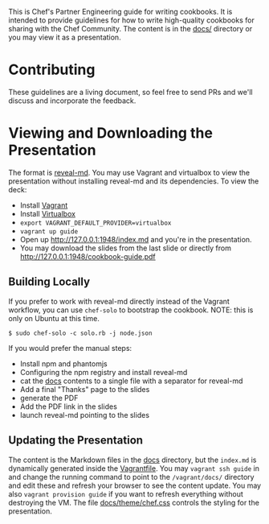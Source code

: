 This is Chef's Partner Engineering guide for writing cookbooks. It is intended
to provide guidelines for how to write high-quality cookbooks for sharing with
the Chef Community. The content is in the [docs/](docs/) directory or you may
view it as a presentation.

# Contributing

These guidelines are a living document, so feel free to send PRs and we'll
discuss and incorporate the feedback.

# Viewing and Downloading the Presentation

The format is [reveal-md](https://github.com/webpro/reveal-md). You may use
Vagrant and virtualbox to view the presentation without installing reveal-md and
its dependencies. To view the deck:

* Install [Vagrant](https://vagrantup.com)
* Install [Virtualbox](https://www.virtualbox.org/wiki/Downloads)
* `export VAGRANT_DEFAULT_PROVIDER=virtualbox`
* `vagrant up guide`
* Open up <http://127.0.0.1:1948/index.md> and you're in the presentation.
* You may download the slides from the last slide or directly from <http://127.0.0.1:1948/cookbook-guide.pdf>

## Building Locally

If you prefer to work with reveal-md directly instead of the Vagrant workflow,
you can use `chef-solo` to bootstrap the cookbook. NOTE: this is only on Ubuntu
at this time.

```shell
$ sudo chef-solo -c solo.rb -j node.json
```

If you would prefer the manual steps:

* Install npm and phantomjs
* Configuring the npm registry and install reveal-md
* cat the [docs](docs) contents to a single file with a separator for reveal-md
* Add a final "Thanks" page to the slides
* generate the PDF
* Add the PDF link in the slides
* launch reveal-md pointing to the slides

## Updating the Presentation

The content is the Markdown files in the [docs](docs) directory, but the
`index.md` is dynamically generated inside the [Vagrantfile](Vagrantfile). You
may `vagrant ssh guide` in and change the running command to point to the
`/vagrant/docs/` directory and edit these and refresh your browser to see the
content update. You may also `vagrant provision guide` if you want to refresh
everything without destroying the VM. The file [docs/theme/chef.css](chef.css)
controls the styling for the presentation.
